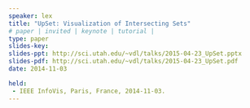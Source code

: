```yaml
---
speaker: lex
title: "UpSet: Visualization of Intersecting Sets"
# paper | invited | keynote | tutorial |
type: paper
slides-key: 
slides-ppt: http://sci.utah.edu/~vdl/talks/2015-04-23_UpSet.pptx
slides-pdf: http://sci.utah.edu/~vdl/talks/2015-04-23_UpSet.pdf
date: 2014-11-03

held:
 - IEEE InfoVis, Paris, France, 2014-11-03. 
---
```






